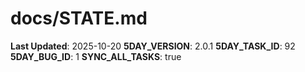 # docs/STATE.md

**Last Updated**: 2025-10-20
**5DAY_VERSION**: 2.0.1
**5DAY_TASK_ID**: 92
**5DAY_BUG_ID**: 1
**SYNC_ALL_TASKS**: true
